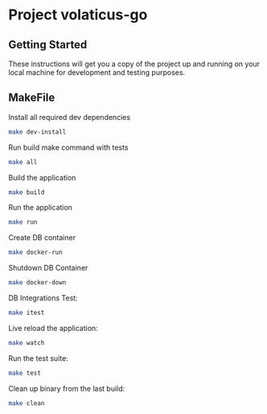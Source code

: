# Project volaticus-go


## Getting Started

These instructions will get you a copy of the project up and running on your local machine for development and testing purposes. 

## MakeFile

Install all required dev dependencies
```bash
make dev-install
```

Run build make command with tests
```bash
make all
```

Build the application
```bash
make build
```

Run the application
```bash
make run
```
Create DB container
```bash
make docker-run
```

Shutdown DB Container
```bash
make docker-down
```

DB Integrations Test:
```bash
make itest
```

Live reload the application:
```bash
make watch
```

Run the test suite:
```bash
make test
```

Clean up binary from the last build:
```bash
make clean
```
